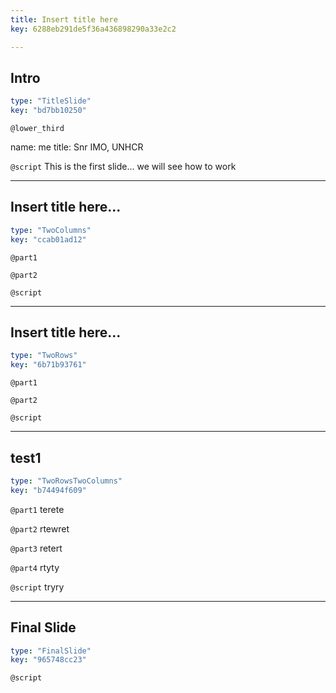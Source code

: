 ```yaml
---
title: Insert title here
key: 6288eb291de5f36a436898290a33e2c2

---
```

## Intro

```yaml
type: "TitleSlide"
key: "bd7bb10250"
```

`@lower_third`

name: me
title: Snr IMO, UNHCR


`@script`
This is the first slide... we will see how to work


---
## Insert title here...

```yaml
type: "TwoColumns"
key: "ccab01ad12"
```

`@part1`



`@part2`



`@script`



---
## Insert title here...

```yaml
type: "TwoRows"
key: "6b71b93761"
```

`@part1`



`@part2`



`@script`



---
## test1

```yaml
type: "TwoRowsTwoColumns"
key: "b74494f609"
```

`@part1`
terete


`@part2`
rtewret


`@part3`
retert


`@part4`
rtyty


`@script`
tryry


---
## Final Slide

```yaml
type: "FinalSlide"
key: "965748cc23"
```

`@script`


